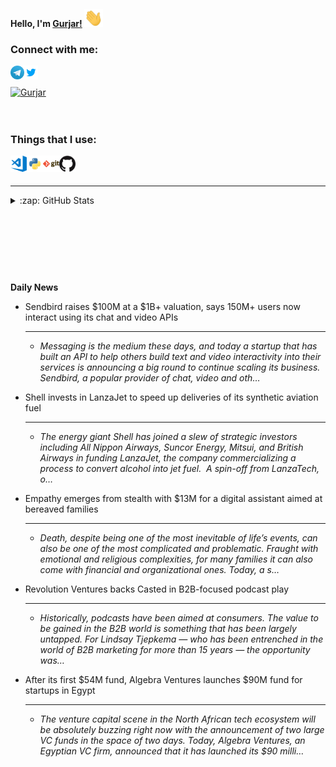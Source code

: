 #### Hello, I'm [Gurjar!](https://GurjarKing.github.io) <img src="https://raw.githubusercontent.com/ABSphreak/ABSphreak/master/gifs/Hi.gif" width="30px"></h2>


### Connect with me:

[<img align="left" alt="Gurjar | Telegram" width="22px" src="https://raw.githubusercontent.com/github/explore/80688e429a7d4ef2fca1e82350fe8e3517d3494d/topics/telegram/telegram.png" />][Telegram]
[<img align="left" alt="Gurjar | Twitter" width="22px" src="https://raw.githubusercontent.com/github/explore/80688e429a7d4ef2fca1e82350fe8e3517d3494d/topics/twitter/twitter.png" />][Twitter]
<br >
<br >
<a href="https://github.com/GurjarKing"><img src="https://komarev.com/ghpvc/?username=GurjarKing" alt="Gurjar" /></a> <br />
<br />
<br />
<!-- <br >

![](https://visitor-badge.glitch.me/badge?page_id=GurjarKing)

<br /> -->

### Things that I use:

[<img align="left" alt="Visual Studio Code" width="26px" src="https://raw.githubusercontent.com/github/explore/80688e429a7d4ef2fca1e82350fe8e3517d3494d/topics/visual-studio-code/visual-studio-code.png" />][VSCode]
[<img align="left" alt="Python" width="26px" src="https://raw.githubusercontent.com/github/explore/80688e429a7d4ef2fca1e82350fe8e3517d3494d/topics/python/python.png" />][Python]
[<img align="left" alt="Git" width="26px" src="https://raw.githubusercontent.com/github/explore/80688e429a7d4ef2fca1e82350fe8e3517d3494d/topics/git/git.png" />][Git]
[<img align="left" alt="GitHub" width="26px" src="https://raw.githubusercontent.com/github/explore/78df643247d429f6cc873026c0622819ad797942/topics/github/github.png" />][Github]

<br />
<br />

---
<details>
  <summary>:zap: GitHub Stats</summary>

<img align="left" alt="Gurjar's Github Stats" src="https://github-readme-stats.vercel.app/api?username=GurjarKing&show_icons=true&hide_border=true&count_private=true&include_all_commit=true&theme=algolia" />

</details>

<!-- ### 🔔 My latest tweet
<a href="https://twitter.com/Gurjar_King43" target="_blank">
	<img src="https://github.com/GurjarKing/GurjarKing/raw/master/tweet.png" width="70%" align="center" alt="Click to view on Twitter" title="My latest tweet, as an image"/>
</a> -->
<br>

<pre>

</pre>

<!-- **Quote of the hour:**

{qoth}

~ {qoth_author}
<pre>

</pre> -->
<br>
<pre>


</pre>
<strong>Daily News</strong>
  
  - Sendbird raises $100M at a $1B+ valuation, says 150M+ users now interact using its chat and video APIs
     <hr/>
     
      - *Messaging is the medium these days, and today a startup that has built an API to help others build text and video interactivity into their services is announcing a big round to continue scaling its business. Sendbird, a popular provider of chat, video and oth…*
     
  - Shell invests in LanzaJet to speed up deliveries of its synthetic aviation fuel
      <hr/>
      
      - *The energy giant Shell has joined a slew of strategic investors including All Nippon Airways, Suncor Energy, Mitsui, and British Airways in funding LanzaJet, the company commercializing a process to convert alcohol into jet fuel.  A spin-off from LanzaTech, o…*
      
  - Empathy emerges from stealth with $13M for a digital assistant aimed at bereaved families
      <hr/>
      
      - *Death, despite being one of the most inevitable of life’s events, can also be one of the most complicated and problematic. Fraught with emotional and religious complexities, for many families it can also come with financial and organizational ones. Today, a s…*
      
  - Revolution Ventures backs Casted in B2B-focused podcast play
      <hr/>
      
      - *Historically, podcasts have been aimed at consumers. The value to be gained in the B2B world is something that has been largely untapped. For Lindsay Tjepkema — who has been entrenched in the world of B2B marketing for more than 15 years — the opportunity was…*
       
  - After its first $54M fund, Algebra Ventures launches $90M fund for startups in Egypt
      <hr/>
       
       - *The venture capital scene in the North African tech ecosystem will be absolutely buzzing right now with the announcement of two large VC funds in the space of two days. Today, Algebra Ventures, an Egyptian VC firm, announced that it has launched its $90 milli…*
      

<br />

[VSCode]: https://code.visualstudio.com/
[Python]: https://www.python.org/
[Git]: https://git-scm.com/
[Github]: https://github.com/
[Telegram]: https://t.me/Gurjar_King/
[Twitter]: https://twitter.com/Gurjar_King43/
